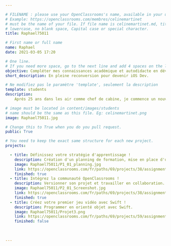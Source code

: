 ```yaml
---

# FILENAME : please use your OpenClassrooms's name, available in your url.
# Example: https://openclassrooms.com/membres/celinemartinet
# must be the name of your file. If file name is celinemartinet.md, title is celinemartinet.
# lowercase, no blank space, Capital case or special character.
title: Raphael75011

# First name or full name
name: Raphael
date: 2021-03-05 17:20

# One line.
# If you need more space, go to the next line and add 4 spaces on the left, as in 'description'.
objective: Compléter mes connaissances académique et autodidacte en développement iOS.
short_description: En pleine reconversion pour devenir iOS Dev.

# Ne modifiez pas le paramètre 'template', seulement la description
template: students
description:
    Aprés 25 ans dans les air comme chef de cabine, je commence un nouveau chapitre. Transformer ma passion de developpement iOS en carriere professionnelle.

# image must be located in content/images/students
# name should be the same as this file. Eg: celinemartinet.png
image: Raphael75011.jpg

# Change this to True when you do you pull request.
public: True

# You need to keep the exact same structure for each new project.
projects:

  - title: Définissez votre stratégie d'apprentissage !
    description: Création d'un planning de formation, mise en place d'une stratégie d'apprentissage.
    image: Raphael75011/P1_01_planning.jpg
    link: https://openclassrooms.com/fr/paths/69/projects/38/assignment
    finished: true
  - title: Intégrez la communauté OpenClassrooms !
    description: Versionner son projet et travailler en collaboration.
    image: Raphael75011/P2_01_Screenshot.jpg
    link: https://openclassrooms.com/fr/paths/69/projects/38/assignment
    finished: true
  - title: Créez votre premier jeu vidéo avec Swift !
    description: Programmer en orienté objet avec Swift.
    image: Raphael75011/Projet3.png
    link: https://openclassrooms.com/fr/paths/69/projects/59/assignment
    finished: false
    
    
 
---
```

